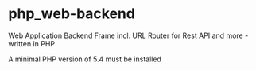# php_web-backend
Web Application Backend Frame incl. URL Router for Rest API and more - written in PHP


A minimal PHP version of 5.4 must be installed

